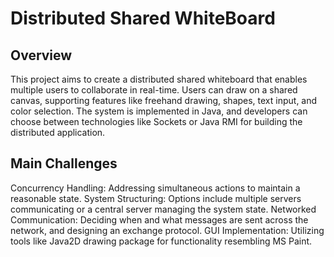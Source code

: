 # Distributed Shared WhiteBoard
## Overview
This project aims to create a distributed shared whiteboard that enables multiple users to collaborate in real-time. Users can draw on a shared canvas, supporting features like freehand drawing, shapes, text input, and color selection. The system is implemented in Java, and developers can choose between technologies like Sockets or Java RMI for building the distributed application.

## Main Challenges
Concurrency Handling: Addressing simultaneous actions to maintain a reasonable state.
System Structuring: Options include multiple servers communicating or a central server managing the system state.
Networked Communication: Deciding when and what messages are sent across the network, and designing an exchange protocol.
GUI Implementation: Utilizing tools like Java2D drawing package for functionality resembling MS Paint.
